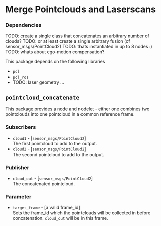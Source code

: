 # Merge Pointclouds and Laserscans

### **Dependencies**

TODO: create a single class that concatenates an arbitrary number of clouds?
TODO: or at least create a single arbitrary fusion (of sensor_msgs/PointCloud2)
TODO: thats instantiated in up to 8 nodes :)
TODO: whats about ego-motion compensation?

This package depends on the following libraries

* `pcl`
* `pcl_ros`
* TODO: laser geometry ... 


## `pointcloud_concatenate`

This package provides a node and nodelet - either one combines two pointclouds into one pointcloud in a common reference frame.

### Subscribers

* `cloud1` - [`sensor_msgs/PointCloud2`]  
  The first pointcloud to add to the output.
* `cloud2` - [`sensor_msgs/PointCloud2`]  
  The second pointcloud to add to the output.

### Publisher

* `cloud_out` - [`sensor_msgs/PointCloud2`]  
  The concatenated pointcloud.

### Parameter

* `target_frame` - [a valid frame_id]  
  Sets the frame_id which the pointclouds will be collected in before concatenation. `cloud_out` will be in this frame.  
